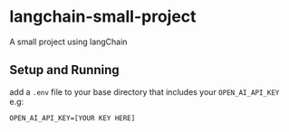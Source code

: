 # langchain-small-project

A small project using langChain

## Setup and Running

add a `.env` file to your base directory that includes your `OPEN_AI_API_KEY` e.g:

```
OPEN_AI_API_KEY=[YOUR KEY HERE]
```
